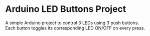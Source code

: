 # Arduino LED Buttons Project

A simple Arduino project to control 3 LEDs using 3 push buttons.  
Each button toggles its corresponding LED ON/OFF on every press.
